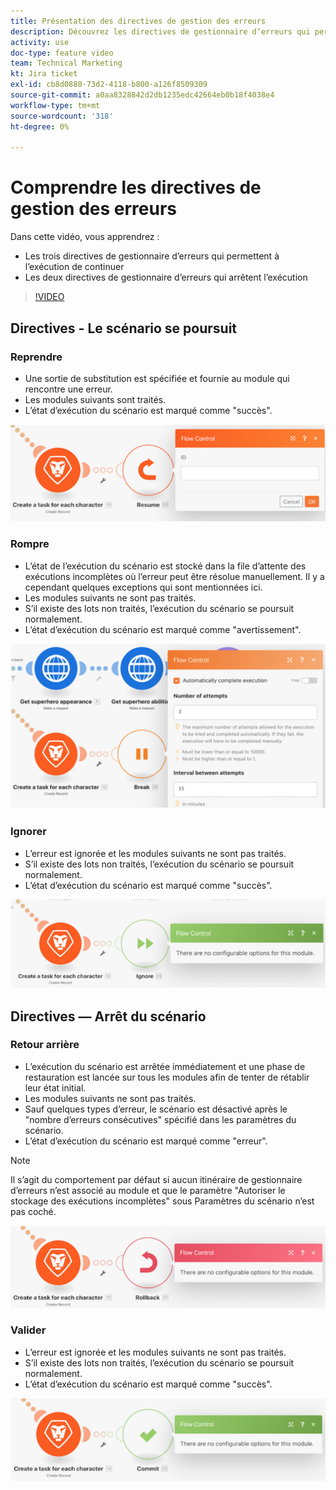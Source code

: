 ```yaml
---
title: Présentation des directives de gestion des erreurs
description: Découvrez les directives de gestionnaire d’erreurs qui permettent à l’exécution de continuer et celles qui arrêtent l’exécution, dans [!DNL Adobe Workfront Fusion].
activity: use
doc-type: feature video
team: Technical Marketing
kt: Jira ticket
exl-id: cb8d0880-73d2-4118-b800-a126f8509309
source-git-commit: a0aa8328842d2db1235edc42664eb0b18f4038e4
workflow-type: tm+mt
source-wordcount: '318'
ht-degree: 0%

---
```


# Comprendre les directives de gestion des erreurs

Dans cette vidéo, vous apprendrez :

* Les trois directives de gestionnaire d’erreurs qui permettent à l’exécution de continuer
* Les deux directives de gestionnaire d’erreurs qui arrêtent l’exécution

>[!VIDEO](https://video.tv.adobe.com/v/335305/?quality=12)

## Directives - Le scénario se poursuit

### Reprendre

* Une sortie de substitution est spécifiée et fournie au module qui rencontre une erreur.
* Les modules suivants sont traités.
* L’état d’exécution du scénario est marqué comme &quot;succès&quot;.

![Image d’une directive Reprendre](assets/troubleshooting-and-error-handling-2.png)

### Rompre

* L’état de l’exécution du scénario est stocké dans la file d’attente des exécutions incomplètes où l’erreur peut être résolue manuellement. Il y a cependant quelques exceptions qui sont mentionnées ici.
* Les modules suivants ne sont pas traités.
* S’il existe des lots non traités, l’exécution du scénario se poursuit normalement.
* L’état d’exécution du scénario est marqué comme &quot;avertissement&quot;.

![Image d’une directive Break](assets/troubleshooting-and-error-handling-3.png)

### Ignorer

* L’erreur est ignorée et les modules suivants ne sont pas traités.
* S’il existe des lots non traités, l’exécution du scénario se poursuit normalement.
* L’état d’exécution du scénario est marqué comme &quot;succès&quot;.

![Image d’une directive Ignorer](assets/troubleshooting-and-error-handling-4.png)

## Directives — Arrêt du scénario

### Retour arrière

* L’exécution du scénario est arrêtée immédiatement et une phase de restauration est lancée sur tous les modules afin de tenter de rétablir leur état initial.
* Les modules suivants ne sont pas traités.
* Sauf quelques types d’erreur, le scénario est désactivé après le &quot;nombre d’erreurs consécutives&quot; spécifié dans les paramètres du scénario.
* L’état d’exécution du scénario est marqué comme &quot;erreur&quot;.

>[!NOTE]
>
>Il s’agit du comportement par défaut si aucun itinéraire de gestionnaire d’erreurs n’est associé au module et que le paramètre &quot;Autoriser le stockage des exécutions incomplètes&quot; sous Paramètres du scénario n’est pas coché.

![Image d’une directive de restauration](assets/troubleshooting-and-error-handling-5.png)

### Valider

* L’erreur est ignorée et les modules suivants ne sont pas traités.
* S’il existe des lots non traités, l’exécution du scénario se poursuit normalement.
* L’état d’exécution du scénario est marqué comme &quot;succès&quot;.

![Image d’une directive de validation](assets/troubleshooting-and-error-handling-6.png)
